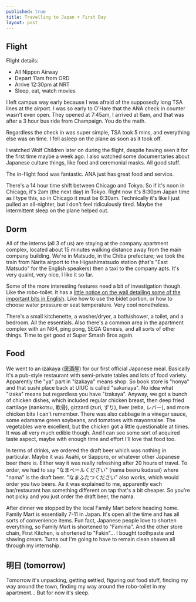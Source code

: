 ```yaml
---
published: true
title: Travelling to Japan + First Day
layout: post
---
```

## Flight

Flight details: 

- All Nippon Airway
- Depart 11am from ORD
- Arrive 12:30pm at NRT
- Sleep, eat, watch movies

I left campus way early because I was afraid of the supposedly long TSA lines at the airport. I was so early to O'Hare that the ANA check in counter wasn't even open. They opened at 7:45am, I arrived at 6am, and that was after a 3 hour bus ride from Champaign. You do the math. 

Regardless the check in was super simple, TSA took 5 mins, and everything else was on time. I fell asleep on the plane as soon as it took off.

I watched Wolf Children later on during the flight, despite having seen it for the first time maybe a week ago. I also watched some documentaries about Japanese culture things, like food and ceremonial masks. All good stuff.

The in-flight food was fantastic. ANA just has great food and service. 

There's a 14 hour time shift between Chicago and Tokyo. So if it's noon in Chicago, it's 2am (the next day) in Tokyo. Right now it's 8:30pm Japan time as I type this, so in Chicago it must be 6:30am. Technically it's like I just pulled an all-nighter, but I don't feel ridiculously tired. Maybe the intermittent sleep on the plane helped out.

## Dorm

All of the interns (all 3 of us) are staying at the company apartment complex, located about 15 minutes walking distance away from the main company building. We're in Matsudo, in the Chiba prefecture; we took the train from Narita airport to the Higashimatsudo station (that's "East Matsudo" for the English speakers) then a taxi to the company apts. It's very quaint, very nice, I like it so far. 

Some of the more interesting features need a bit of investigation though. Like the robo-toilet. It has a [little notice on the wall detailing some of the important bits in English](https://farm8.staticflickr.com/7371/26854796200_a843b9550a_c.jpg). Like how to use the bidet portion, or how to choose water pressure or seat temperature. Very cool nonetheless.

There's a small kitchenette, a washer/dryer, a bath/shower, a toilet, and a bedroom. All the essentials. Also there's a common area in the apartment complex with an N64, ping pong, SEGA Genesis, and all sorts of other things. Time to get good at Super Smash Bros again. 

## Food

We went to an izakaya (居酒屋) for our first official Japanese meal. Basically it's a pub-style restaurant with semi-private tables and lots of food variety. Apparently the "ya" part in "izakaya" means shop. So book store is "honya" and that sushi place back at UIUC is called "sakanaya". No idea what "izaka" means but regardless you have "izakaya". Anyway, we got a bunch of chicken dishes, which included regular chicken breast, then deep fried cartilage (nankotsu, 軟骨), gizzard (zuri, ずり), liver (reba, レバー), and more chicken bits I can't remember. There was also cabbage in a vinegar sauce, some edamame green soybeans, and tomatoes with mayonnaise. The vegetables were excellent, but the chicken got a little questionable at times. It was all very much edible though. And I can see some sort of acquired taste aspect, maybe with enough time and effort I'll love that food too. 

In terms of drinks, we ordered the draft beer which was nothing in particular. Maybe it was Asahi, or Sapporo, or whatever other Japanese beer there is. Either way it was really refreshing after 20 hours of travel. To order, we had to say "なまベールください" (nama beeru kudasai) where "nama" is the draft beer. "なまふたつください" also works, which would order you two beers. As it was explained to me, apparently each bar/restaurant has something different on tap that's a bit cheaper. So you're not picky and you just order the draft beer, the nama. 

After dinner we stopped by the local Family Mart before heading home. Family Mart is essentially 7-11 in Japan. It's open all the time and has all sorts of convenience items. Fun fact, Japanese people love to shorten everything, so Family Mart is shortened to "Famima". And the other store chain, First Kitchen, is shortened to "Fakin"... I bought toothpaste and shaving cream. Turns out I'm going to have to remain clean shaven all through my internship. 

## 明日 (tomorrow)

Tomorrow it's unpacking, getting settled, figuring out food stuff, finding my way around the town, finding my way around the robo-toilet in my apartment... But for now it's sleep.